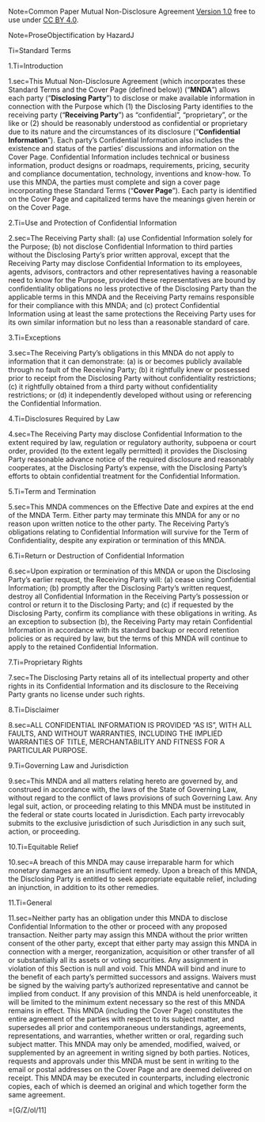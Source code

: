 Note=Common Paper Mutual Non-Disclosure Agreement [Version 1.0](https://commonpaper.com/standards/mutual-nda/1.0/) free to use under [CC BY 4.0](https://creativecommons.org/licenses/by/4.0/).

Note=ProseObjectification by HazardJ

Ti=Standard Terms

1.Ti=Introduction

1.sec=This Mutual Non-Disclosure Agreement (which incorporates these Standard Terms and the Cover Page (defined below)) (“**MNDA**”) allows each party (“**Disclosing Party**”) to disclose or make available information in connection with the <span class="coverpage_link">Purpose</span> which (1) the Disclosing Party identifies to the receiving party (“**Receiving Party**”) as “confidential”, “proprietary”, or the like or (2) should be reasonably understood as confidential or proprietary due to its nature and the circumstances of its disclosure (“**Confidential Information**”). Each party’s Confidential Information also includes the existence and status of the parties’ discussions and information on the Cover Page. Confidential Information includes technical or business information, product designs or roadmaps, requirements, pricing, security and compliance documentation, technology, inventions and know-how. To use this MNDA, the parties must complete and sign a cover page incorporating these Standard Terms (“**Cover Page**”). Each party is identified on the Cover Page and capitalized terms have the meanings given herein or on the Cover Page.

2.Ti=Use and Protection of Confidential Information

2.sec=The Receiving Party shall: (a) use Confidential Information solely for the <span class="coverpage_link">Purpose</span>; (b) not disclose Confidential Information to third parties without the Disclosing Party’s prior written approval, except that the Receiving Party may disclose Confidential Information to its employees, agents, advisors, contractors and other representatives having a reasonable need to know for the <span class="coverpage_link">Purpose</span>, provided these representatives are bound by confidentiality obligations no less protective of the Disclosing Party than the applicable terms in this MNDA and the Receiving Party remains responsible for their compliance with this MNDA; and (c) protect Confidential Information using at least the same protections the Receiving Party uses for its own similar information but no less than a reasonable standard of care.

3.Ti=Exceptions

3.sec=The Receiving Party’s obligations in this MNDA do not apply to information that it can demonstrate: (a) is or becomes publicly available through no fault of the Receiving Party; (b) it rightfully knew or possessed prior to receipt from the Disclosing Party without confidentiality restrictions; (c) it rightfully obtained from a third party without confidentiality restrictions; or (d) it independently developed without using or referencing the Confidential Information.

4.Ti=Disclosures Required by Law

4.sec=The Receiving Party may disclose Confidential Information to the extent required by law, regulation or regulatory authority, subpoena or court order, provided (to the extent legally permitted) it provides the Disclosing Party reasonable advance notice of the required disclosure and reasonably cooperates, at the Disclosing Party’s expense, with the Disclosing Party’s efforts to obtain confidential treatment for the Confidential Information.

5.Ti=Term and Termination

5.sec=This MNDA commences on the <span class="coverpage_link">Effective Date</span> and expires at the end of the <span class="coverpage_link">MNDA Term</span>. Either party may terminate this MNDA for any or no reason upon written notice to the other party. The Receiving Party’s obligations relating to Confidential Information will survive for the <span class="coverpage_link">Term of Confidentiality</span>, despite any expiration or termination of this MNDA.

6.Ti=Return or Destruction of Confidential Information

6.sec=Upon expiration or termination of this MNDA or upon the Disclosing Party’s earlier request, the Receiving Party will: (a) cease using Confidential Information; (b) promptly after the Disclosing Party’s written request, destroy all Confidential Information in the Receiving Party’s possession or control or return it to the Disclosing Party; and (c) if requested by the Disclosing Party, confirm its compliance with these obligations in writing. As an exception to subsection (b), the Receiving Party may retain Confidential Information in accordance with its standard backup or record retention policies or as required by law, but the terms of this MNDA will continue to apply to the retained Confidential Information.

7.Ti=Proprietary Rights

7.sec=The Disclosing Party retains all of its intellectual property and other rights in its Confidential Information and its disclosure to the Receiving Party grants no license under such rights.

8.Ti=Disclaimer

8.sec=ALL CONFIDENTIAL INFORMATION IS PROVIDED “AS IS”, WITH ALL FAULTS, AND WITHOUT WARRANTIES, INCLUDING THE IMPLIED WARRANTIES OF TITLE, MERCHANTABILITY AND FITNESS FOR A PARTICULAR PURPOSE.

9.Ti=Governing Law and Jurisdiction

9.sec=This MNDA and all matters relating hereto are governed by, and construed in accordance with, the laws of the State of <span class="coverpage_link">Governing Law</span>, without regard to the conflict of laws provisions of such <span class="coverpage_link">Governing Law</span>. Any legal suit, action, or proceeding relating to this MNDA must be instituted in the federal or state courts located in <span class="coverpage_link">Jurisdiction</span>. Each party irrevocably submits to the exclusive jurisdiction of such <span class="coverpage_link">Jurisdiction</span> in any such suit, action, or proceeding.

10.Ti=Equitable Relief

10.sec=A breach of this MNDA may cause irreparable harm for which monetary damages are an insufficient remedy. Upon a breach of this MNDA, the Disclosing Party is entitled to seek appropriate equitable relief, including an injunction, in addition to its other remedies.

11.Ti=General

11.sec=Neither party has an obligation under this MNDA to disclose Confidential Information to the other or proceed with any proposed transaction. Neither party may assign this MNDA without the prior written consent of the other party, except that either party may assign this MNDA in connection with a merger, reorganization, acquisition or other transfer of all or substantially all its assets or voting securities. Any assignment in violation of this Section is null and void. This MNDA will bind and inure to the benefit of each party’s permitted successors and assigns. Waivers must be signed by the waiving party’s authorized representative and cannot be implied from conduct. If any provision of this MNDA is held unenforceable, it will be limited to the minimum extent necessary so the rest of this MNDA remains in effect. This MNDA (including the Cover Page) constitutes the entire agreement of the parties with respect to its subject matter, and supersedes all prior and contemporaneous understandings, agreements, representations, and warranties, whether written or oral, regarding such subject matter. This MNDA may only be amended, modified, waived, or supplemented by an agreement in writing signed by both parties. Notices, requests and approvals under this MNDA must be sent in writing to the email or postal addresses on the Cover Page and are deemed delivered on receipt. This MNDA may be executed in counterparts, including electronic copies, each of which is deemed an original and which together form the same agreement.

=[G/Z/ol/11]

